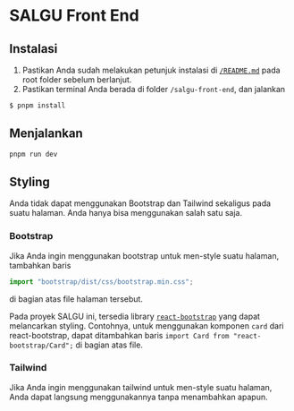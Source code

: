 # SALGU Front End

## Instalasi

1. Pastikan Anda sudah melakukan petunjuk instalasi di [`/README.md`](../README.md) pada root folder sebelum berlanjut.
2. Pastikan terminal Anda berada di folder `/salgu-front-end`, dan jalankan

```bash
$ pnpm install
```

## Menjalankan

```bash
pnpm run dev
```

## Styling

Anda tidak dapat menggunakan Bootstrap dan Tailwind sekaligus pada suatu halaman. Anda hanya bisa menggunakan salah satu saja.

### Bootstrap

Jika Anda ingin menggunakan bootstrap untuk men-style suatu halaman, tambahkan baris

```typescript
import "bootstrap/dist/css/bootstrap.min.css";
```

di bagian atas file halaman tersebut.

Pada proyek SALGU ini, tersedia library [`react-bootstrap`](https://react-bootstrap.github.io/) yang dapat melancarkan styling. Contohnya, untuk menggunakan komponen `card` dari react-bootstrap, dapat ditambahkan baris `import Card from "react-bootstrap/Card";` di bagian atas file.

### Tailwind

Jika Anda ingin menggunakan tailwind untuk men-style suatu halaman, Anda dapat langsung menggunakannya tanpa menambahkan apapun.
